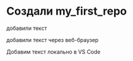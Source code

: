 # Создали my_first_repo

добавили текст

добавили текст через веб-браузер

Добавим текст локально в VS Code